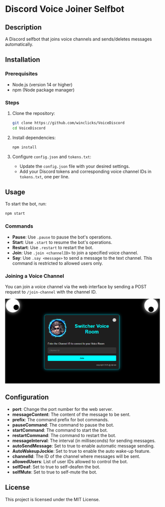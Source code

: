 # Discord Voice Joiner Selfbot

## Description
A Discord selfbot that joins voice channels and sends/deletes messages automatically.

## Installation

### Prerequisites
- Node.js (version 14 or higher)
- npm (Node package manager)

### Steps
1. Clone the repository:
   ```bash
   git clone https://github.com/winclicks/VoiceDiscord
   cd VoiceDiscord
   ```

2. Install dependencies:
   ```bash
   npm install
   ```

3. Configure `config.json` and `tokens.txt`:
   - Update the `config.json` file with your desired settings.
   - Add your Discord tokens and corresponding voice channel IDs in `tokens.txt`, one per line.

## Usage
To start the bot, run:
```bash
npm start
```

### Commands
- **Pause**: Use `.pause` to pause the bot's operations.
- **Start**: Use `.start` to resume the bot's operations.
- **Restart**: Use `.restart` to restart the bot.
- **Join**: Use `.join <channelID>` to join a specified voice channel.
- **Say**: Use `.say <message>` to send a message to the text channel. This command is restricted to allowed users only.


### Joining a Voice Channel
You can join a voice channel via the web interface by sending a POST request to `/join-channel` with the channel ID.

![Screenshot](assets/screenshot.png)

## Configuration
- **port**: Change the port number for the web server.
- **messageContent**: The content of the message to be sent.
- **prefix**: The command prefix for bot commands.
- **pauseCommand**: The command to pause the bot.
- **startCommand**: The command to start the bot.
- **restartCommand**: The command to restart the bot.
- **messageInterval**: The interval (in milliseconds) for sending messages.
- **autoSendMessage**: Set to true to enable automatic message sending.
- **AutoWakeupJockie**: Set to true to enable the auto wake-up feature.
- **channelId**: The ID of the channel where messages will be sent.
- **allowedUsers**: List of user IDs allowed to control the bot.
- **selfDeaf**: Set to true to self-deafen the bot.
- **selfMute**: Set to true to self-mute the bot.

## License
This project is licensed under the MIT License.
